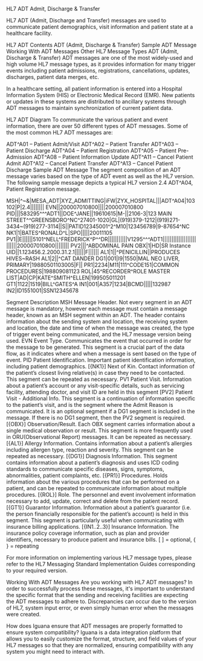 HL7 ADT
Admit, Discharge & Transfer

HL7 ADT (Admit, Discharge and Transfer) messages are used to communicate patient demographics, visit information and patient state at a healthcare facility.

HL7 ADT
Contents
ADT (Admit, Discharge & Transfer)
Sample ADT Message
Working With ADT Messages
Other HL7 Message Types
ADT (Admit, Discharge & Transfer)
ADT messages are one of the most widely-used and high volume HL7 message types, as it provides information for many trigger events including patient admissions, registrations, cancellations, updates, discharges, patient data merges, etc. 

In a healthcare setting, all patient information is entered into a Hospital Information System (HIS) or Electronic Medical Record (EMR). New patients or updates in these systems are distributed to ancillary systems through ADT messages to maintain synchronization of current patient data.

HL7 ADT Diagram
To communicate the various patient and event information, there are over 50 different types of ADT messages. Some of the most common HL7 ADT messages are: 

ADT^A01 – Patient Admit/Visit
ADT^A02 – Patient Transfer
ADT^A03 – Patient Discharge
ADT^A04 – Patient Registration
ADT^A05 – Patient Pre-Admission
ADT^A08 – Patient Information Update
ADT^A11 – Cancel Patient Admit
ADT^A12 – Cancel Patient Transfer
ADT^A13 – Cancel Patient Discharge
Sample ADT Message
The segment composition of an ADT message varies based on the type of ADT event as well as the HL7 version. The following sample message depicts a typical HL7 version 2.4 ADT^A04, Patient Registration message.

MSH|^~\&|MESA_ADT|XYZ_ADMITTING|iFW|ZYX_HOSPITAL|||ADT^A04|103102|P|2.4||||||||
EVN||200007010800||||200007010800
PID|||583295^^^ADT1||DOE^JANE||19610615|M-||2106-3|123 MAIN STREET^^GREENSBORO^NC^27401-1020|GL|(919)379-1212|(919)271-3434~(919)277-3114||S||PATID12345001^2^M10|123456789|9-87654^NC
NK1|1|BATES^RONALD^L|SPO|||||20011105
PV1||E||||||5101^NELL^FREDERICK^P^^DR|||||||||||V1295^^^ADT1|||||||||||||||||||||||||200007010800||||||||
PV2|||^ABDOMINAL PAIN
OBX|1|HD|SR Instance UID||1.123456.2.2000.31.2.1||||||F||||||
AL1|1||^PENICILLIN||PRODUCES HIVES~RASH
AL1|2||^CAT DANDER
DG1|001|I9|1550|MAL NEO LIVER, PRIMARY|19880501103005|F||
PR1|2234|M11|111^CODE151|COMMON PROCEDURES|198809081123
ROL|45^RECORDER^ROLE MASTER LIST|AD|CP|KATE^SMITH^ELLEN|199505011201
GT1|1122|1519|BILL^GATES^A
IN1|001|A357|1234|BCMD|||||132987
IN2|ID1551001|SSN12345678


Segment	Description
MSH	Message Header. Not every segment in an ADT message is mandatory, however each message must contain a message header, known as an MSH segment within an ADT. The header contains information about the sending system and location, the receiving system and location, the date and time of when the message was created, the type of trigger event being communicated, and the HL7 message version being used.
EVN	Event Type. Communicates the event that occurred in order for the message to be generated. This segment is a crucial part of the data flow, as it indicates where and when a message is sent based on the type of event.
PID	Patient Identification. Important patient identification information, including patient demographics.
[{NK1}]	Next of Kin. Contact information of the patient’s closest living relative(s) in case they need to be contacted. This segment can be repeated as necessary.
PV1	Patient Visit. Information about a patient’s account or any visit-specific details, such as servicing facility, attending doctor, and visit ID are held in this segment
[PV2]	Patient Visit - Additional Info. This segment is a continuation of information specific to the patient’s visit, and is the segment where the Admit Reason is communicated. It is an optional segment if a DG1 segment is included in the message. If there is no DG1 segment, then the PV2 segment is required.
[{OBX}]	Observation/Result. Each OBX segment carries information about a single medical observation or result. This segment is more frequently used in ORU(Observational Report) messages. It can be repeated as necessary.
[{AL1}]	Allergy Information. Contains information about a patient’s allergies including allergen type, reaction and severity. This segment can be repeated as necessary.
[{DG1}]	Diagnosis Information. This segment contains information about a patient’s diagnosis and uses ICD coding standards to communicate specific diseases, signs, symptoms, abnormalities, patient complaints, etc.
[{PR1}]	Procedures. Holds information about the various procedures that can be performed on a patient, and can be repeated to communicate information about multiple procedures.
[{ROL}]	Role. The personnel and event involvement information necessary to add, update, correct and delete from the patient record.
[{GT1}]	Guarantor Information. Information about a patient’s guarantor (i.e. the person financially responsible for the patient’s account) is held in this segment. This segment is particularly useful when communicating with insurance billing applications.
[{IN1..2..3}]	Insurance Information. The insurance policy coverage information, such as plan and provider identifiers, necessary to produce patient and insurance bills.
[ ] = optional, { } = repeating
 

For more information on implementing various HL7 message types, please refer to the HL7 Messaging Standard Implementation Guides corresponding to your required version.

 
Working With ADT Messages
Are you working with HL7 ADT messages? In order to successfully process these messages, it's important to understand the specific format that the sending and receiving facilities are expecting the ADT messages to adhere to. Discrepancies can occur due to the version of HL7, system input error, or even simply human error when the messages were created.

How does Iguana ensure that ADT messages are properly formatted to ensure system compatibility?
Iguana is a data integration platform that allows you to easily customize the format, structure, and field values of your HL7 messages so that they are normalized, ensuring compatibility with any system you might need to interact with.



